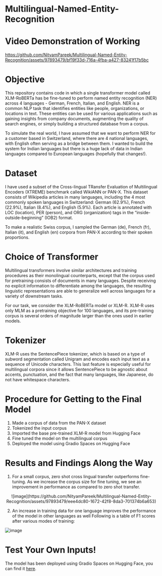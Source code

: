 # Multilingual-Named-Entity-Recognition

# Video Demonstration of Working

https://github.com/NityamPareek/Multilingual-Named-Entity-Recognition/assets/97893479/bf19f33d-716a-4fba-a427-83241f17b5bc

# Objective

This repository contains code in which a single transformer model called XLM-RoBERTa has be fine-tuned to perform named entity recognition (NER) across 4 languages - German, French, Italian, and English. NER is a common NLP task that identifies entities like people, organizations, or locations in text. These entities can be used for various applications such as gaining insights from company documents, augmenting the quality of search engines, or simply building a structured database from a corpus.

To simulate the real world, I have assumed that we want to perform NER for a customer based in Switzerland, where there are 4 national languages, with English often serving as a bridge between them. I wanted to build the system for Indian languages but there is a huge lack of data in Indian languages compared to European languages (hopefully that changes!).

# Dataset

I have used a subset of the Cross-lingual TRansfer Evaluation of Multilingual Encoders (XTREME) benchmark called WikiANN or PAN-X. This dataset consists of Wikipedia articles in many languages, including the 4 most commonly spoken languages in Switzerland: German (62.9%), French (22.9%), Italian (8.4%), and English (5.9%). Each article is annotated with LOC (location), PER (person), and ORG (organization) tags in the “inside-outside-beginning” (IOB2) format.

To make a realistic Swiss corpus, I sampled the German (de), French (fr), Italian (it), and English (en) corpora from PAN-X according to their spoken proportions.

# Choice of Transformer

Multilingual transformers involve similar architectures and training procedures as their monolingual counterparts, except that the corpus used for pretraining consists of documents in many languages. Despite receiving no explicit information to differentiate among the languages, the resulting linguistic representations are able to generalize well across languages for a variety of downstream tasks.

For our task, we consider the XLM-RoBERTa model or XLM-R. XLM-R uses only MLM as a pretraining objective for 100 languages, and its pre-training corpus is several orders of magnitude larger than the ones used
in earlier models.

# Tokenizer

XLM-R uses the SentencePiece tokenizer, which is based on a type of subword segmentation called Unigram and encodes each input text as a sequence of Unicode characters. This last feature is especially useful for multilingual corpora since it allows SentencePiece to be agnostic about accents, punctuation, and the fact that many languages, like Japanese, do not have whitespace characters.

# Procedure for Getting to the Final Model

1. Made a corpus of data from the PAN-X dataset
2. Tokenized the input corpus
3. Imported the base pre-trained XLM-R model from Hugging Face
4. Fine tuned the model on the multilingual corpus
5. Deployed the model using Gradio Spaces on Hugging Face

# Results and Findings Along the Way

1. For a small corpus, zero shot cross lingual transfer outperforms fine-tuning. As we increase the corpus size for fine tuning, we see an improvement in performance as compared to zero shot transfer.

<center>![image](https://github.com/NityamPareek/Multilingual-Named-Entity-Recognition/assets/97893479/eee4dc80-1672-42f8-8da3-701374b6a653)</center>

2. An increase in training data for one language improves the performance of the model in other languages as well
Following is a table of F1 scores after various modes of training:

![image](https://github.com/NityamPareek/Multilingual-Named-Entity-Recognition/assets/97893479/0d585931-2612-4c8a-9f52-72eb40fe854c)

# Test Your Own Inputs!

The model has been deployed using Gradio Spaces on Hugging Face, you can find it <a href = "https://huggingface.co/spaces/NityamPareek/NityamPareek-xlm-roberta-base-finetuned-panx-all">here</a>.
